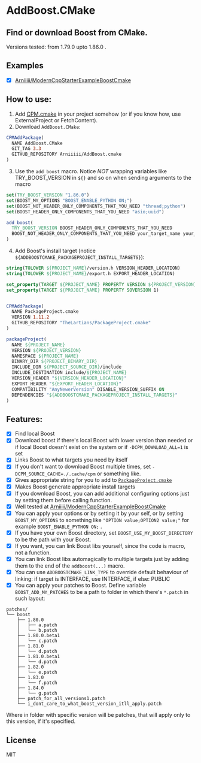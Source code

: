 # AddBoost.CMake

## Find or download Boost from CMake. 

Versions tested: from 1.79.0 upto 1.86.0 .

## Examples

- [x] [Arniiiii/ModernCppStarterExampleBoostCmake](https://github.com/Arniiiii/ModernCppStarterExampleBoostCmake)

## How to use:

1. Add [CPM.cmake](https://github.com/cpm-cmake/CPM.cmake?tab=readme-ov-file#adding-cpm) in your project somehow (or if you know how, use ExternalProject or FetchContent).
2. Download `AddBoost.CMake`:

```cmake
CPMAddPackage(
  NAME AddBoost.CMake
  GIT_TAG 3.3
  GITHUB_REPOSITORY Arniiiii/AddBoost.cmake
)
```
3. Use the `add_boost` macro. Notice *NOT* wrapping variables like TRY_BOOST_VERSION in `${}` and so on when sending arguments to the macro
```cmake
set(TRY_BOOST_VERSION "1.86.0")
set(BOOST_MY_OPTIONS "BOOST_ENABLE_PYTHON ON;")
set(BOOST_NOT_HEADER_ONLY_COMPONENTS_THAT_YOU_NEED "thread;python")
set(BOOST_HEADER_ONLY_COMPONENTS_THAT_YOU_NEED "asio;uuid")

add_boost(
  TRY_BOOST_VERSION BOOST_HEADER_ONLY_COMPONENTS_THAT_YOU_NEED
  BOOST_NOT_HEADER_ONLY_COMPONENTS_THAT_YOU_NEED your_target_name your_target_name2 your_target_name...
)
```
4. Add Boost's install target (notice `${ADDBOOSTCMAKE_PACKAGEPROJECT_INSTALL_TARGETS}`):
```cmake
string(TOLOWER ${PROJECT_NAME}/version.h VERSION_HEADER_LOCATION)
string(TOLOWER ${PROJECT_NAME}/export.h EXPORT_HEADER_LOCATION)

set_property(TARGET ${PROJECT_NAME} PROPERTY VERSION ${PROJECT_VERSION})
set_property(TARGET ${PROJECT_NAME} PROPERTY SOVERSION 1)


CPMAddPackage(
  NAME PackageProject.cmake
  VERSION 1.11.2
  GITHUB_REPOSITORY "TheLartians/PackageProject.cmake"
)

packageProject(
  NAME ${PROJECT_NAME}
  VERSION ${PROJECT_VERSION}
  NAMESPACE ${PROJECT_NAME}
  BINARY_DIR ${PROJECT_BINARY_DIR}
  INCLUDE_DIR ${PROJECT_SOURCE_DIR}/include
  INCLUDE_DESTINATION include/${PROJECT_NAME}
  VERSION_HEADER "${VERSION_HEADER_LOCATION}" 
  EXPORT_HEADER "${EXPORT_HEADER_LOCATION}"
  COMPATIBILITY "AnyNewerVersion" DISABLE_VERSION_SUFFIX ON
  DEPENDENCIES "${ADDBOOSTCMAKE_PACKAGEPROJECT_INSTALL_TARGETS}"
)

```

## Features:  

 - [x] Find local Boost
 - [x] Download boost if there's local Boost with lower version than needed or if local Boost doesn't exist on the system or if `-DCPM_DOWNLOAD_ALL=1` is set 
 - [x] Links Boost to what targets you need by itself
 - [x] If you don't want to download Boost multiple times, set `-DCPM_SOURCE_CACHE=./.cache/cpm` or something like.
 - [x] Gives appropriate string for you to add to [`PackageProject.cmake`](https://github.com/TheLartians/PackageProject.cmake)
 - [x] Makes Boost generate appropriate install targets
 - [x] If you download Boost, you can add additional configuring options just by setting them before calling function.
 - [x] Well tested at [Arniiiii/ModernCppStarterExampleBoostCmake](https://github.com/Arniiiii/ModernCppStarterExampleBoostCmake)
 - [x] You can apply your options or by setting it by your self, or by setting `BOOST_MY_OPTIONS` to something like `"OPTION value;OPTION2 value;"` for example `BOOST_ENABLE_PYTHON ON;` .
 - [x] If you have your own Boost directory, set `BOOST_USE_MY_BOOST_DIRECTORY` to be the path with your Boost.
 - [x] If you want, you can link Boost libs yourself, since the code is macro, not a function.
 - [x] You can link Boost libs automagically to multiple targets just by adding them to the end of the `addboost(...)` macro.
 - [x] You can use `ADDBOOSTCMAKE_LINK_TYPE` to override default behaviour of linking: if target is INTERFACE, use INTERFACE, if else: PUBLIC
 - [x] You can apply your patches to Boost. Define variable `BOOST_ADD_MY_PATCHES` to be a path to folder in which there's  `*.patch` in such layout:
```
patches/
└── boost
    ├── 1.80.0
    │   ├── a.patch
    │   └── b.patch
    ├── 1.80.0.beta1
    │   └── c.patch
    ├── 1.81.0
    │   └── d.patch
    ├── 1.81.0.beta1
    │   └── d.patch
    ├── 1.82.0
    │   └── e.patch
    ├── 1.83.0
    │   └── f.patch
    ├── 1.84.0
    │   └── g.patch
    ├── patch_for_all_versions1.patch
    └── i_dont_care_to_what_boost_version_itll_apply.patch
```

Where in folder with specific version will be patches, that will apply only to this version, if it's specified.

## License
MIT
